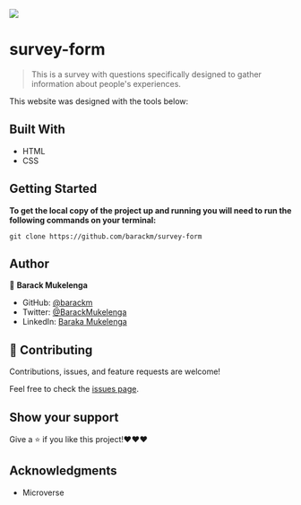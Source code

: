 ![](https://img.shields.io/badge/Microverse-blueviolet)

# survey-form

> This is a survey with questions specifically designed to gather information about people's experiences.

This website was designed with the tools below:

## Built With

- HTML
- CSS

## Getting Started

**To get the local copy of the project up and running you will need to run the following commands on your terminal:**

`git clone https://github.com/barackm/survey-form`

## Author

👤 **Barack Mukelenga**

- GitHub: [@barackm](https://github.com/barackm)
- Twitter: [@BarackMukelenga](https://twitter.com/BarackMukelenga)
- LinkedIn: [Baraka Mukelenga](https://www.linkedin.com/in/baraka-mukelenga/)

## 🤝 Contributing

Contributions, issues, and feature requests are welcome!

Feel free to check the [issues page](https://github.com/barackm/survey-form/issues).

## Show your support

Give a ⭐️ if you like this project!❤️❤️❤️

## Acknowledgments

- Microverse
